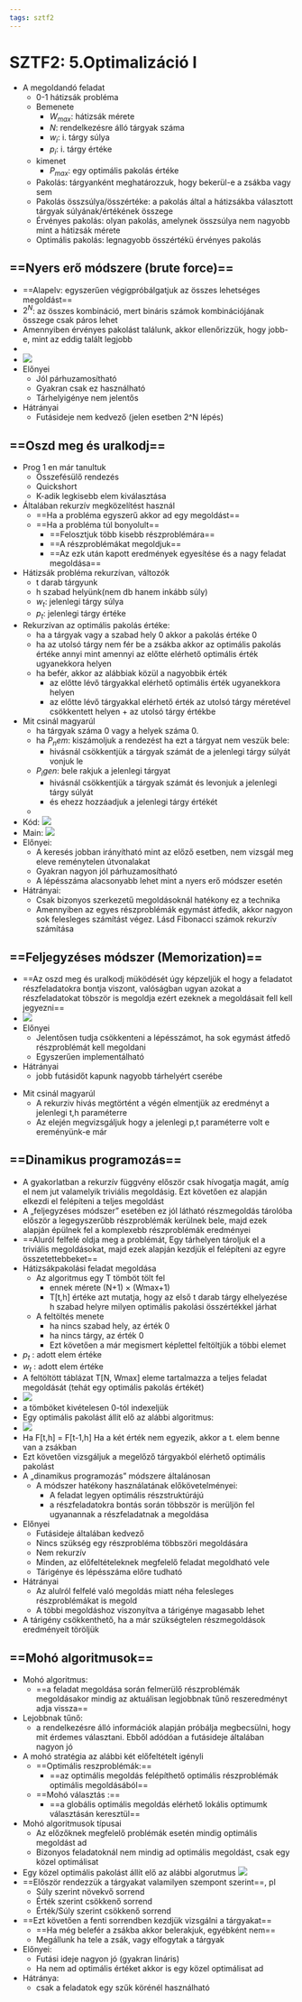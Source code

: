 ```yaml
---
tags: sztf2
---
```

# SZTF2: 5.Optimalizáció I

* A megoldandó feladat
  * 0-1 hátizsák probléma
  * Bemenete
    * $W_{max}$: hátizsák mérete
    * $N$: rendelkezésre álló tárgyak száma
    * $w_i$: i. tárgy súlya
    * $p_i$: i. tárgy értéke
  * kimenet
    * $P_{max}$: egy optimális pakolás értéke
  * Pakolás: tárgyanként meghatározzuk, hogy bekerül-e a zsákba vagy sem
  * Pakolás összsúlya/összértéke: a pakolás által a hátizsákba választott tárgyak súlyának/értékének összege
  * Érvényes pakolás: olyan pakolás, amelynek összsúlya nem nagyobb mint a hátizsák mérete
  * Optimális pakolás: legnagyobb összértékü érvényes pakolás

## ==Nyers erő módszere (brute force)==

* ==Alapelv: egyszerűen végigpróbálgatjuk az összes lehetséges megoldást==
* $2^N$: az összes kombináció, mert bináris számok kombinációjának összege csak páros lehet
* Amennyiben érvényes pakolást találunk, akkor ellenőrizzük, hogy jobb-e, mint az eddig talált legjobb
* 
*  ![](Images/SZTF2_5.Optimalizáció_I_1.png)
* Előnyei
  * Jól párhuzamosítható
  * Gyakran csak ez használható
  * Tárhelyigénye nem jelentős
* Hátrányai
  * Futásideje nem kedvező (jelen esetben 2^N lépés)

## ==Oszd meg és uralkodj==

* Prog 1 en már tanultuk
  * Összefésülő rendezés
  * Quickshort
  * K-adik legkisebb elem kiválasztása
* Általában rekurzív megközelítést használ
  * ==Ha a probléma egyszerű akkor ad egy megoldást==
  * ==Ha a probléma túl bonyolult==
    * ==Felosztjuk több kisebb részproblémára==
    * ==A részproblémákat megoldjuk==
    * ==Az ezk után kapott eredmények egyesítése és a nagy feladat megoldása==
* Hátizsák probléma rekurzívan, változók
	* t darab tárgyunk
	* h szabad helyünk(nem db hanem inkább súly)
	* $w_t$: jelenlegi tárgy súlya
	* $p_t$: jelenlegi tárgy értéke
* Rekurzívan az optimális pakolás értéke:
  * ha a tárgyak vagy a szabad hely 0 akkor  a pakolás értéke 0
  * ha az utolsó tárgy nem fér be a zsákba akkor az optimális pakolás értéke annyi mint amennyi az előtte elérhető optimális érték ugyanekkora helyen
  * ha befér, akkor az alábbiak közül a nagyobbik érték
    * az előtte lévő tárgyakkal elérhető optimális érték ugyanekkora helyen
    * az előtte lévő tárgyakkal elérhető érték az utolsó tárgy méretével csökkentett helyen + az utolsó tárgy értékbe
* Mit csinál magyarúl
	* ha tárgyak száma 0 vagy a helyek száma 0.
	* ha $P_nem$: kiszámoljuk a rendezést ha ezt a tárgyat nem veszük bele:
		* hivásnál csökkentjük a tárgyak számát de a jelenlegi tárgy súlyát vonjuk le
	* $P_igen$: bele rakjuk a jelenlegi tárgyat
		* hivásnál csökkentjük a tárgyak számát és levonjuk a jelenlegi tárgy súlyát
		* és ehezz hozzáadjuk a jelenlegi tárgy értékét
	* 
* Kód:
   ![](Images/SZTF2_5.Optimalizáció_I_2.png)
* Main:
   ![](Images/SZTF2_5.Optimalizáció_I_3.png)
* Előnyei:
  * A keresés jobban irányítható mint az előző esetben, nem vizsgál meg eleve reménytelen útvonalakat
  * Gyakran nagyon jól párhuzamosítható
  * A lépésszáma alacsonyabb lehet mint a nyers erő módszer esetén
* Hátrányai:
  * Csak bizonyos szerkezetű megoldásoknál hatékony ez a technika
  * Amennyiben az egyes részproblémák egymást átfedik, akkor nagyon sok felesleges számítást végez. Lásd Fibonacci számok rekurzív számítása

## ==Feljegyzéses módszer (Memorization)==

* ==Az oszd meg és uralkodj müködését úgy képzeljük el hogy a feladatot részfeladatokra bontja viszont, valóságban ugyan azokat a részfeladatokat töbször is megoldja ezért ezeknek a megoldásait fell kell jegyezni==
*  ![](Images/SZTF2_5.Optimalizáció_I_4.png)
* Előnyei
  * Jelentősen tudja csökkenteni a lépésszámot, ha sok egymást átfedő részproblémát kell megoldani
  * Egyszerűen implementálható
* Hátrányai
  * jobb futásidőt kapunk nagyobb tárhelyért cserébe
- Mit csinál magyarúl
	- A rekurziv hivás megtörtént a végén elmentjük az eredményt a jelenlegi t,h paraméterre
	- Az elején megvizsgáljuk hogy a jelenlegi p,t paraméterre volt e ereményünk-e már
## ==Dinamikus programozás==

* A gyakorlatban a rekurzív függvény először csak hívogatja magát, amíg el nem jut valamelyik triviális megoldásig. Ezt követően ez alapján elkezdi el felépíteni a teljes megoldást
* A „feljegyzéses módszer” esetében ez jól látható részmegoldás tárolóba először a legegyszerűbb részproblémák kerülnek bele, majd ezek alapján épülnek fel a komplexebb részproblémák eredményei
* ==Aluról felfelé oldja meg a problémát, Egy tárhelyen tároljuk el a triviális megoldásokat, majd ezek alapján kezdjük el felépíteni az egyre összetettebbeket==
* Hátizsákpakolási feladat megoldása
  * Az algoritmus egy T tömböt tölt fel
    * ennek mérete (N+1) × (Wmax+1)
    * T[t,h] értéke azt mutatja, hogy az első t darab tárgy elhelyezése h szabad helyre milyen optimális pakolási összértékkel járhat
  * A feltöltés menete
    * ha nincs szabad hely, az érték 0
    * ha nincs tárgy, az érték 0
    * Ezt követően a már megismert képlettel feltöltjük a többi elemet
* $p_t$ : adott elem értéke
* $w_t$ : adott elem értéke
* A feltöltött táblázat T[N, Wmax] eleme tartalmazza a teljes feladat megoldását (tehát egy optimális pakolás értékét)
*  ![](Images/SZTF2_5.Optimalizáció_I_5.png)
* a tömböket kivételesen 0-tól indexeljük
* Egy optimális pakolást állít elő az alábbi algoritmus:
*  ![](Images/SZTF2_5.Optimalizáció_I_6.png)
* Ha F[t,h] = F[t-1,h] Ha a két érték nem egyezik, akkor a t. elem benne van a zsákban
* Ezt követően vizsgáljuk a megelőző tárgyakból elérhető optimális pakolást
* A „dinamikus programozás” módszere általánosan
  * A módszer hatékony használatának előkövetelményei:
    * A feladat legyen optimális részstruktúrájú
    * a részfeladatokra bontás során többször is merüljön fel ugyanannak a részfeladatnak a megoldása
* Előnyei
  * Futásideje általában kedvező
  * Nincs szükség egy részprobléma többszöri megoldására
  * Nem rekurzív
  * Minden, az előfeltételeknek megfelelő feladat megoldható vele
  * Tárigénye és lépésszáma előre tudható
* Hátrányai
  * Az alulról felfelé való megoldás miatt néha felesleges részproblémákat is megold
  * A többi megoldáshoz viszonyítva a tárigénye magasabb lehet
* A tárigény csökkenthető, ha a már szükségtelen részmegoldások eredményeit töröljük

## ==Mohó algoritmusok==

* Mohó algoritmus:
  * ==a feladat megoldása során felmerülő részproblémák megoldásakor mindig az aktuálisan legjobbnak tűnő reszeredményt adja vissza==
* Lejobbnak tűnő:
  * a rendelkezésre álló információk alapján próbálja megbecsülni, hogy mit érdemes választani. Ebből adódóan a futásideje általában nagyon jó
* A mohó stratégia az alábbi két előfeltételt igényli
  * ==Optimális reszproblémák:==
    * ==az optimális megoldás felépíthető optimális részproblémák optimális megoldásából==
  * ==Mohó választás :==
    * ==a globális optimális megoldás elérhető lokális optimumk választásán keresztül==
* Mohó algoritmusok típusai
  * Az előzőknek megfelelő problémák esetén mindig optimális megoldást ad
  * Bizonyos feladatoknál nem mindig ad optimális megoldást, csak egy közel optimálisat
* Egy közel optimális pakolást állít elő az alábbi algorutmus
   ![](Images/SZTF2_5.Optimalizáció_I_7.png)
* ==Először rendezzük a tárgyakat valamilyen szempont szerint==, pl
  * Súly szerint növekvő sorrend
  * Érték szerint csökkenő sorrend
  * Érték/Súly szerint csökkenő sorrend
* ==Ezt követően a fenti sorrendben kezdjük vizsgálni a tárgyakat==
  * ==Ha még belefér a zsákba akkor belerakjuk, egyébként nem==
  * Megállunk ha tele a zsák, vagy elfogytak a tárgyak
* Előnyei:
  * Futási ideje nagyon jó (gyakran lináris)
  * Ha nem ad optimális értéket akkor is egy közel optimálisat ad
* Hátránya:
  * csak a feladatok egy szűk körénél használható


